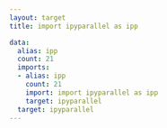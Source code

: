 ```yaml
---
layout: target
title: import ipyparallel as ipp

data:
  alias: ipp
  count: 21
  imports:
  - alias: ipp
    count: 21
    import: import ipyparallel as ipp
    target: ipyparallel
  target: ipyparallel
---
```


